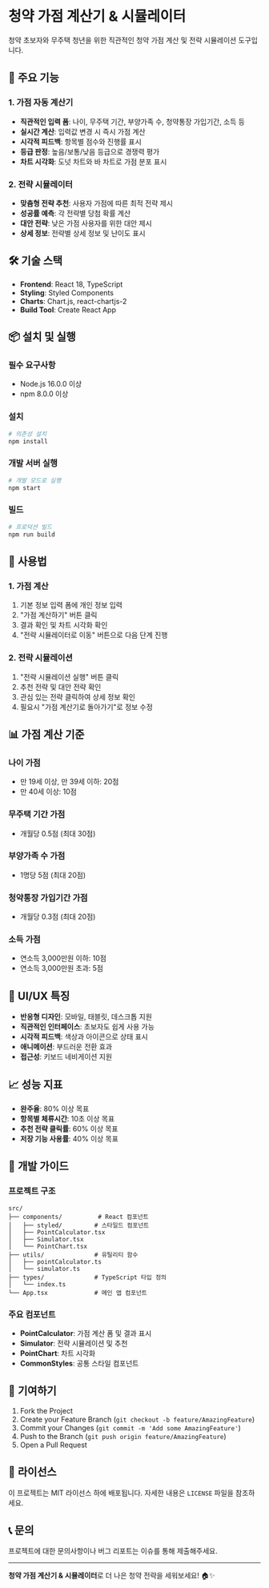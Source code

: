# 청약 가점 계산기 & 시뮬레이터

청약 초보자와 무주택 청년을 위한 직관적인 청약 가점 계산 및 전략 시뮬레이션 도구입니다.

## 🚀 주요 기능

### 1. 가점 자동 계산기
- **직관적인 입력 폼**: 나이, 무주택 기간, 부양가족 수, 청약통장 가입기간, 소득 등
- **실시간 계산**: 입력값 변경 시 즉시 가점 계산
- **시각적 피드백**: 항목별 점수와 진행률 표시
- **등급 판정**: 높음/보통/낮음 등급으로 경쟁력 평가
- **차트 시각화**: 도넛 차트와 바 차트로 가점 분포 표시

### 2. 전략 시뮬레이터
- **맞춤형 전략 추천**: 사용자 가점에 따른 최적 전략 제시
- **성공률 예측**: 각 전략별 당첨 확률 계산
- **대안 전략**: 낮은 가점 사용자를 위한 대안 제시
- **상세 정보**: 전략별 상세 정보 및 난이도 표시

## 🛠️ 기술 스택

- **Frontend**: React 18, TypeScript
- **Styling**: Styled Components
- **Charts**: Chart.js, react-chartjs-2
- **Build Tool**: Create React App

## 📦 설치 및 실행

### 필수 요구사항
- Node.js 16.0.0 이상
- npm 8.0.0 이상

### 설치
```bash
# 의존성 설치
npm install
```

### 개발 서버 실행
```bash
# 개발 모드로 실행
npm start
```

### 빌드
```bash
# 프로덕션 빌드
npm run build
```

## 🎯 사용법

### 1. 가점 계산
1. 기본 정보 입력 폼에 개인 정보 입력
2. "가점 계산하기" 버튼 클릭
3. 결과 확인 및 차트 시각화 확인
4. "전략 시뮬레이터로 이동" 버튼으로 다음 단계 진행

### 2. 전략 시뮬레이션
1. "전략 시뮬레이션 실행" 버튼 클릭
2. 추천 전략 및 대안 전략 확인
3. 관심 있는 전략 클릭하여 상세 정보 확인
4. 필요시 "가점 계산기로 돌아가기"로 정보 수정

## 📊 가점 계산 기준

### 나이 가점
- 만 19세 이상, 만 39세 이하: 20점
- 만 40세 이상: 10점

### 무주택 기간 가점
- 개월당 0.5점 (최대 30점)

### 부양가족 수 가점
- 1명당 5점 (최대 20점)

### 청약통장 가입기간 가점
- 개월당 0.3점 (최대 20점)

### 소득 가점
- 연소득 3,000만원 이하: 10점
- 연소득 3,000만원 초과: 5점

## 🎨 UI/UX 특징

- **반응형 디자인**: 모바일, 태블릿, 데스크톱 지원
- **직관적인 인터페이스**: 초보자도 쉽게 사용 가능
- **시각적 피드백**: 색상과 아이콘으로 상태 표시
- **애니메이션**: 부드러운 전환 효과
- **접근성**: 키보드 네비게이션 지원

## 📈 성능 지표

- **완주율**: 80% 이상 목표
- **항목별 체류시간**: 10초 이상 목표
- **추천 전략 클릭률**: 60% 이상 목표
- **저장 기능 사용률**: 40% 이상 목표

## 🔧 개발 가이드

### 프로젝트 구조
```
src/
├── components/          # React 컴포넌트
│   ├── styled/         # 스타일드 컴포넌트
│   ├── PointCalculator.tsx
│   ├── Simulator.tsx
│   └── PointChart.tsx
├── utils/              # 유틸리티 함수
│   ├── pointCalculator.ts
│   └── simulator.ts
├── types/              # TypeScript 타입 정의
│   └── index.ts
└── App.tsx             # 메인 앱 컴포넌트
```

### 주요 컴포넌트
- **PointCalculator**: 가점 계산 폼 및 결과 표시
- **Simulator**: 전략 시뮬레이션 및 추천
- **PointChart**: 차트 시각화
- **CommonStyles**: 공통 스타일 컴포넌트

## 🤝 기여하기

1. Fork the Project
2. Create your Feature Branch (`git checkout -b feature/AmazingFeature`)
3. Commit your Changes (`git commit -m 'Add some AmazingFeature'`)
4. Push to the Branch (`git push origin feature/AmazingFeature`)
5. Open a Pull Request

## 📄 라이선스

이 프로젝트는 MIT 라이선스 하에 배포됩니다. 자세한 내용은 `LICENSE` 파일을 참조하세요.

## 📞 문의

프로젝트에 대한 문의사항이나 버그 리포트는 이슈를 통해 제출해주세요.

---

**청약 가점 계산기 & 시뮬레이터**로 더 나은 청약 전략을 세워보세요! 🏠✨
